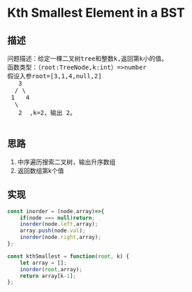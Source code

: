 # Kth Smallest Element in a BST
## 描述
<pre>
问题描述：给定一棵二叉树tree和整数k,返回第k小的值。
函数类型：（root:TreeNode,k:int）=>number
假设入参root=[3,1,4,null,2]
   3
  / \
 1   4
  \
   2  ,k=2，输出 2。
 </pre>
## 思路
1. 中序遍历搜索二叉树，输出升序数组
2. 返回数组第k个值
## 实现
```javascript
const inorder = (node,array)=>{
    if(node === null)return;
    inorder(node.left,array);
    array.push(node.val);
    inorder(node.right,array);
};

const kthSmallest = function(root, k) {
    let array = [];
    inorder(root,array);
    return array[k-1];
};
  ```

